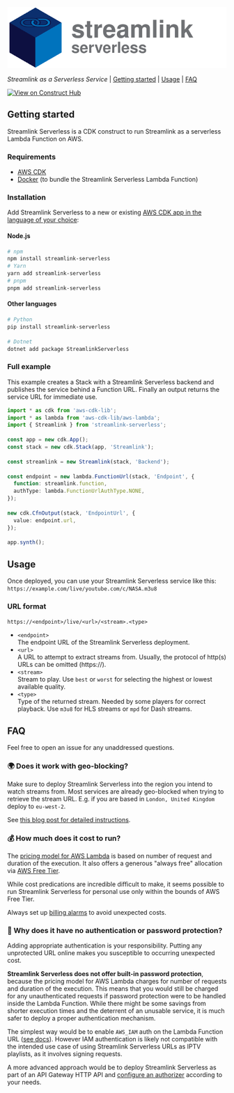 
<picture>
    <source media="(prefers-color-scheme: dark)" srcset="https://raw.githubusercontent.com/mrgrain/streamlink-serverless/main/images/wordmark-dark.svg">
    <source media="(prefers-color-scheme: light)" srcset="https://raw.githubusercontent.com/mrgrain/streamlink-serverless/main/images/wordmark-light.svg">
    <img src="https://raw.githubusercontent.com/mrgrain/streamlink-serverless/main/images/wordmark-dynamic.svg" alt="streamlink-serverless">
</picture>

_Streamlink as a Serverless Service_ | [Getting started](#getting-started) |
[Usage](#usage) |
[FAQ](#faq)

[![View on Construct Hub](https://constructs.dev/badge?package=streamlink-serverless)](https://constructs.dev/packages/streamlink-serverless)

## Getting started

Streamlink Serverless is a CDK construct to run Streamlink as a serverless Lambda Function on AWS.

### Requirements

- [AWS CDK](https://docs.aws.amazon.com/cdk/v2/guide/getting_started.html)
- [Docker](https://docs.docker.com/get-docker/) (to bundle the Streamlink Serverless Lambda Function)

### Installation

Add Streamlink Serverless to a new or existing [AWS CDK app in the language of your choice](https://docs.aws.amazon.com/cdk/v2/guide/hello_world.html):

#### Node.js

```sh
# npm 
npm install streamlink-serverless
# Yarn
yarn add streamlink-serverless
# pnpm
pnpm add streamlink-serverless
```

#### Other languages

```sh
# Python
pip install streamlink-serverless

# Dotnet
dotnet add package StreamlinkServerless
```

### Full example

This example creates a Stack with a Streamlink Serverless backend and publishes the service behind a Function URL. Finally an output returns the service URL for immediate use.

```ts
import * as cdk from 'aws-cdk-lib';
import * as lambda from 'aws-cdk-lib/aws-lambda';
import { Streamlink } from 'streamlink-serverless';

const app = new cdk.App();
const stack = new cdk.Stack(app, 'Streamlink');

const streamlink = new Streamlink(stack, 'Backend');

const endpoint = new lambda.FunctionUrl(stack, 'Endpoint', {
  function: streamlink.function,
  authType: lambda.FunctionUrlAuthType.NONE,
});

new cdk.CfnOutput(stack, 'EndpointUrl', {
  value: endpoint.url,
});

app.synth();
```

## Usage

Once deployed, you can use your Streamlink Serverless service like this:
`https://example.com/live/youtube.com/c/NASA.m3u8`

### URL format

`https://<endpoint>/live/<url>/<stream>.<type>`

- `<endpoint>`\
  The endpoint URL of the Streamlink Serverless deployment.
- `<url>`\
  A URL to attempt to extract streams from.
  Usually, the protocol of http(s) URLs can be omitted (https://).
- `<stream>`\
  Stream to play.
  Use `best` or `worst` for selecting the highest or lowest available quality.
- `<type>`\
  Type of the returned stream. Needed by some players for correct playback.
  Use `m3u8` for HLS streams or `mpd` for Dash streams.

## FAQ

Feel free to open an issue for any unaddressed questions.

### 🌍 Does it work with geo-blocking?

Make sure to deploy Streamlink Serverless into the region you intend to watch streams from. Most services are already geo-blocked when trying to retrieve the stream URL. E.g. if you are based in `London, United Kingdom` deploy to `eu-west-2`.

See [this blog post for detailed instructions](https://bobbyhadz.com/blog/set-region-account-cdk-deploy).

### 💰 How much does it cost to run?

The [pricing model for AWS Lambda](https://aws.amazon.com/lambda/pricing/) is based on number of request and duration of the execution. It also offers a generous "always free" allocation via [AWS Free Tier](https://aws.amazon.com/free/?all-free-tier.sort-by=item.additionalFields.SortRank&all-free-tier.sort-order=asc&awsf.Free%20Tier%20Types=tier%23always-free&awsf.Free%20Tier%20Categories=*all&all-free-tier.q=AWS%2BLambda&all-free-tier.q_operator=AND).

While cost predications are incredible difficult to make, it seems possible to  run Streamlink Serverless for personal use only within the bounds of AWS Free Tier.

Always set up [billing alarms](https://docs.aws.amazon.com/AmazonCloudWatch/latest/monitoring/monitor_estimated_charges_with_cloudwatch.html) to avoid unexpected costs.

### 🔐 Why does it have no authentication or password protection?

Adding appropriate authentication is your responsibility. Putting any unprotected URL online makes you susceptible to occurring unexpected cost.

**Streamlink Serverless does not offer built-in password protection**, because the pricing model for AWS Lambda charges for number of requests and duration of the execution. This means that you would still be charged for any unauthenticated requests if password protection were to be handled inside the Lambda Function. While there might be some savings from shorter execution times and the deterrent of an unusable service, it is much safer to deploy a proper authentication mechanism.

The simplest way would be to enable `AWS_IAM` auth on the Lambda Function URL ([see docs](https://docs.aws.amazon.com/lambda/latest/dg/urls-auth.html#urls-auth-iam)). However IAM authentication is likely not compatible with the intended use case of using Streamlink Serverless URLs as IPTV playlists, as it involves signing requests.

A more advanced approach would be to deploy Streamlink Serverless as part of an API Gateway HTTP API and [configure an authorizer](https://docs.aws.amazon.com/apigateway/latest/developerguide/http-api-access-control.html) according to your needs.
